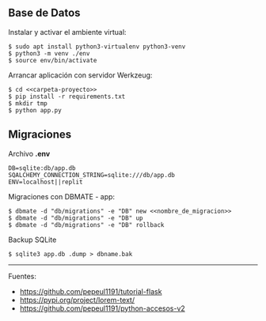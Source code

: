 ## Base de Datos

Instalar y activar el ambiente virtual:

    $ sudo apt install python3-virtualenv python3-venv
    $ python3 -m venv ./env
    $ source env/bin/activate

Arrancar aplicación con servidor Werkzeug:

    $ cd <<carpeta-proyecto>>
    $ pip install -r requirements.txt
    $ mkdir tmp
    $ python app.py

## Migraciones

Archivo <b>.env</b>

    DB=sqlite:db/app.db
    SQALCHEMY_CONNECTION_STRING=sqlite:///db/app.db
    ENV=localhost||replit

Migraciones con DBMATE - app:

    $ dbmate -d "db/migrations" -e "DB" new <<nombre_de_migracion>>
    $ dbmate -d "db/migrations" -e "DB" up
    $ dbmate -d "db/migrations" -e "DB" rollback

Backup SQLite

    $ sqlite3 app.db .dump > dbname.bak

---

Fuentes:

+ https://github.com/pepeul1191/tutorial-flask
+ https://pypi.org/project/lorem-text/
+ https://github.com/pepeul1191/python-accesos-v2

